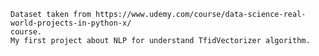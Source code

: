     Dataset taken from https://www.udemy.com/course/data-science-real-world-projects-in-python-x/
    course.
    My first project about NLP for understand TfidVectorizer algorithm.
